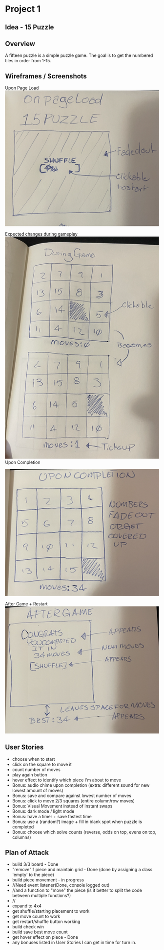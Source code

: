 # Project 1 

## Idea - 15 Puzzle

## Overview
A fifteen puzzle is a simple puzzle game. The goal is to get the numbered tiles in order from 1-15.

## Wireframes / Screenshots
Upon Page Load
![Page Load](assets/Page%20Load.png)

Expected changes during gameplay
![During Game](assets/During%20Game.png)
Upon Completion

![Upon Completion](assets/Upon%20Completion.png)

After Game + Restart
![After Game](assets/After%20Game.png)

## User Stories
- choose when to start
- click on the square to move it
- count number of moves
- play again button
- hover effect to identify which piece I'm about to move
- Bonus: audio chime upon completion (extra: different sound for new lowest amount of moves)
- Bonus: save and compare against lowest number of moves
- Bonus: click to move 2/3 squares (entire column/row moves)
- Bonus: Visual Movement instead of instant swaps
- Bonus: dark mode / light mode
- Bonus: have a timer + save fastest time
- Bonus: use a (random?) image + fill in blank spot when puzzle is completed
- Bonus: choose which solve counts (reverse, odds on top, evens on top, columns)

## Plan of Attack
- build 3/3 board - Done
- "remove" 1 piece and maintain grid - Done (done by assigning a class 'empty' to the piece)
- build piece movement - in progress 
- //Need event listener(Done, console logged out)
- //and a function to "move" the piece (is it better to split the code between multiple functions?)
- //
- expand to 4x4
- get shuffle/starting placement to work
- get move count to work
- get restart/shuffle button working
- build check win
- build save best move count
- get hover effect on piece - Done
- any bonuses listed in User Stories I can get in time for turn in.